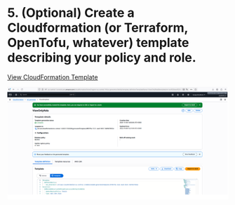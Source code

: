 # 5. (Optional) Create a Cloudformation (or Terraform, OpenTofu, whatever) template describing your policy and role.

[View CloudFormation Template](./view-only-role-template.yaml)

![5.png](./5.png)